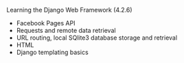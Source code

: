 Learning the Django Web Framework (4.2.6)
- Facebook Pages API
- Requests and remote data retrieval
- URL routing, local SQlite3 database storage and retrieval
- HTML
- Django templating basics
